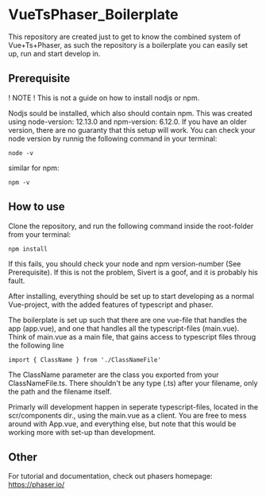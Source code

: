 # VueTsPhaser_Boilerplate

This repository are created just to get to know the combined system of Vue+Ts+Phaser, as such the repository is a boilerplate you can easily set up, run and start develop in. 


## Prerequisite

! NOTE ! This is not a guide on how to install nodjs or npm.

Nodjs sould be installed, which also should contain npm. This was created using node-version: 12.13.0 and npm-version: 6.12.0. If you have an older version, there are no guaranty that this setup will work. 
You can check your node version by runnig the following command in your terminal:

```
node -v
```

similar for npm:

```
npm -v
```


## How to use

Clone the repository, and run the following command inside the root-folder from your terminal:

```
npm install
```

If this fails, you should check your node and npm version-number (See Prerequisite). If this is not the problem, Sivert is a goof, and it is probably his fault.

After installing, everything should be set up to start developing as a normal Vue-project, with the added features of typescript and phaser. 

The boilerplate is set up such that there are one vue-file that handles the app (app.vue), and one that handles all the typescript-files (main.vue). Think of main.vue as a main file, that gains access to typescript files throug the following line

```
import { ClassName } from './ClassNameFile'
```

The ClassName parameter are the class you exported from your ClassNameFile.ts. There shouldn't be any type (.ts) after your filename, only the path and the filename itself.

Primarly will development happen in seperate typescript-files, located in the scr/components dir., using the main.vue as a client. You are free to mess around with App.vue, and everything else, but note that this would be working more with set-up than development. 



## Other

For tutorial and documentation, check out phasers homepage: https://phaser.io/ 











